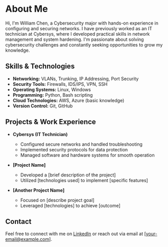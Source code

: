 # About Me

Hi, I'm William Chen, a Cybersecurity major with hands-on experience in configuring and securing networks. I have previously worked as an IT technician at Cybersys, where I developed practical skills in network management and system hardening. I'm passionate about solving cybersecurity challenges and constantly seeking opportunities to grow my knowledge.

## Skills & Technologies

- **Networking:** VLANs, Trunking, IP Addressing, Port Security
- **Security Tools:** Firewalls, IDS/IPS, VPN, SSH
- **Operating Systems:** Linux, Windows
- **Programming:** Python, Bash scripting
- **Cloud Technologies:** AWS, Azure (basic knowledge)
- **Version Control:** Git, GitHub

## Projects & Work Experience

- **Cybersys (IT Technician)**
  - Configured secure networks and handled troubleshooting
  - Implemented security protocols for data protection
  - Managed software and hardware systems for smooth operation

- **[Project Name]**
  - Developed a [brief description of the project]
  - Utilized [technologies used] to implement [specific features]

- **[Another Project Name]**
  - Focused on [describe project goal]
  - Leveraged [technologies] to achieve [outcome]

## Contact

Feel free to connect with me on [LinkedIn](your-linkedin-url) or reach out via email at [your-email@example.com].
